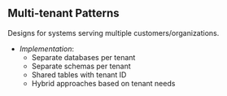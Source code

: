 ## Multi-tenant Patterns

Designs for systems serving multiple customers/organizations.

* *Implementation*:
    * Separate databases per tenant
    * Separate schemas per tenant
    * Shared tables with tenant ID
    * Hybrid approaches based on tenant needs